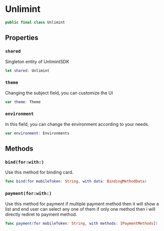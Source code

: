 # Unlimint

``` swift
public final class Unlimint
```

## Properties

### `shared`

Singleton entity of UnlimintSDK

``` swift
let shared: Unlimint
```

### `theme`

Changing the subject field, you can customize the UI

``` swift
var theme: Theme
```

### `environment`

In this field, you can change the environment according to your needs.

``` swift
var environment: Environments
```

## Methods

### `bind(for:with:)`

Use this method for binding card.

``` swift
func bind(for mobileToken: String, with data: BindingMethodData)
```

### `payment(for:with:)`

Use this method for payment if multiple payment method then it will show a list and end user can select any one of them if only one method then i will directly rediret to payment method.


``` swift
func payment(for mobileToken: String, with methods: [PaymentMethods])
```
